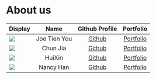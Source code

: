 # About us


Display |     Name     |             Github Profile              | Portfolio 
--------|:------------:|:---------------------------------------:|:---------:
![](https://via.placeholder.com/100.png?text=Photo) | Joe Tien You | [Github](https://github.com/louisjoety) | [Portfolio](docs/team/louisjoety.md)
![](https://via.placeholder.com/100.png?text=Photo) | Chun Jia | [Github](https://github.com/chewycj) | [Portfolio](docs/team/chewycj.md)
![](https://via.placeholder.com/100.png?text=Photo) |  HuiXin  | [Github](https://github.com/Chiang-HuiXin) | [Portfolio](docs/team/chiang-huixin.md)
![](https://via.placeholder.com/100.png?text=Photo) | Nancy Han | [Github](https://github.com/hzxnancy) | [Portfolio](docs/team/hzxnancy.md)


